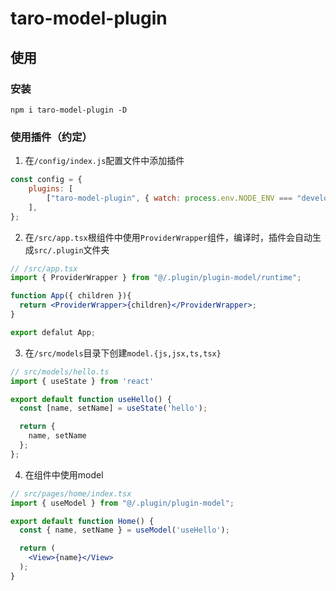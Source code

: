 # taro-model-plugin

>

## 使用

### 安装

```
npm i taro-model-plugin -D
```

### 使用插件（约定）

1. 在`/config/index.js`配置文件中添加插件

```js
const config = {
	plugins: [
		["taro-model-plugin", { watch: process.env.NODE_ENV === "development" }], // watch: true 监听实时更新;false 不监听
	],
};
```

2. 在`/src/app.tsx`根组件中使用`ProviderWrapper`组件，编译时，插件会自动生成`src/.plugin`文件夹

```jsx
// /src/app.tsx
import { ProviderWrapper } from "@/.plugin/plugin-model/runtime";

function App({ children }){
  return <ProviderWrapper>{children}</ProviderWrapper>;
}

export defalut App;
```

3. 在`/src/models`目录下创建`model.{js,jsx,ts,tsx}`

```jsx
// src/models/hello.ts
import { useState } from 'react'

export default function useHello() {
  const [name, setName] = useState('hello');

  return {
    name, setName
  };
};
```

4. 在组件中使用model
```jsx
// src/pages/home/index.tsx
import { useModel } from "@/.plugin/plugin-model";

export default function Home() {
  const { name, setName } = useModel('useHello');

  return (
    <View>{name}</View>
  );
}

```
